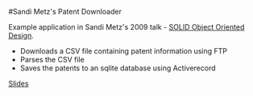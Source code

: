#Sandi Metz's Patent Downloader

Example application in Sandi Metz's 2009 talk - [SOLID Object Oriented Design](https://www.youtube.com/watch?v=v-2yFMzxqwU).

 - Downloads a CSV file containing patent information using FTP
 - Parses the CSV file 
 - Saves the patents to an sqlite database using Activerecord

[Slides](http://skmetz.home.mindspring.com/img47.html)